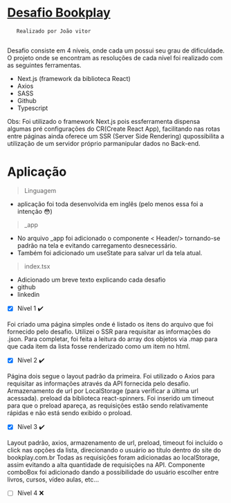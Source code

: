 

  #   [Desafio Bookplay](https://github.com/danilo900/recrutamento-bookplay)
       Realizado por João vitor
  ##

  Desafio consiste em 4 níveis, onde cada um possui seu grau  de  dificuldade.
  O projeto onde se encontram as resoluções de cada nível foi   realizado com as seguintes ferramentas.

  * Next.js (framework da biblioteca React)
  * Axios
  * SASS
  * Github
  * Typescript

  Obs: Foi utilizado o framework Next.js pois essferramenta dispensa algumas pré configurações do CR(Create React App), facilitando nas rotas entre páginas ainda oferece     um SSR (Server Side Rendering) qupossibilita a utilização de um servidor próprio parmanipular  dados no Back-end.
  # 

  # Aplicação

  > Linguagem
  * aplicação foi toda desenvolvida em inglês (pelo menos essa foi a intenção 😳)

  >_app
  * No arquivo _app foi adicionado o componente < Header/> tornando-se padrão na tela e evitando   carregamento  desnecessário.
  * Também foi adicionado um useState para salvar url da tela atual. 

  >index.tsx
  * Adicionado um breve texto explicando cada desafio
  * github   
  * linkedin 

- [x] Nível 1 ✔️

Foi criado uma página simples onde é listado os itens do arquivo que foi fornecido pelo desafio. Utilizei o SSR para requisitar as informações do .json. Para completar, foi feita a leitura do array dos objetos via .map para que cada item da lista fosse renderizado como um item no html.  
 
- [x] Nível 2 ✔️

 Página dois segue o layout padrão da primeira. Foi utilizado o Axios para requisitar as informações através da API fornecida pelo desafio. Armazenamento de url por LocalStorage (para verificar a última url acessada). preload da biblioteca react-spinners. Foi inserido um timeout  para que o preload apareça, as requisições estão sendo relativamente rápidas e não está sendo exibido o proload.
  
- [x] Nível 3 ✔️

Layout padrão, axios, armazenamento de url, preload, timeout foi incluído o click nas opções da lista, direcionando o usuário ao título dentro do site do bookplay.com.br Todas as requisições foram adicionadas ao localStorage, assim evitando a alta quantidade de requisições na API. Componente comboBox foi adicionado dando a possibilidade do usuário escolher entre livros, cursos, vídeo aulas, etc...
  
- [ ] Nível 4 ❌
